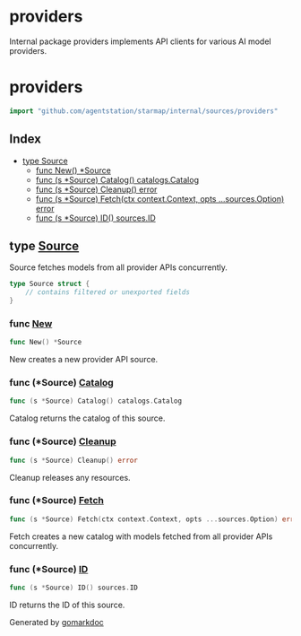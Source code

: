 # providers

Internal package providers implements API clients for various AI model providers.

<!-- gomarkdoc:embed:start -->

<!-- Code generated by gomarkdoc. DO NOT EDIT -->

# providers

```go
import "github.com/agentstation/starmap/internal/sources/providers"
```

## Index

- [type Source](<#Source>)
  - [func New\(\) \*Source](<#New>)
  - [func \(s \*Source\) Catalog\(\) catalogs.Catalog](<#Source.Catalog>)
  - [func \(s \*Source\) Cleanup\(\) error](<#Source.Cleanup>)
  - [func \(s \*Source\) Fetch\(ctx context.Context, opts ...sources.Option\) error](<#Source.Fetch>)
  - [func \(s \*Source\) ID\(\) sources.ID](<#Source.ID>)


<a name="Source"></a>
## type [Source](<https://github.com/agentstation/starmap/blob/master/internal/sources/providers/providers.go#L16-L19>)

Source fetches models from all provider APIs concurrently.

```go
type Source struct {
    // contains filtered or unexported fields
}
```

<a name="New"></a>
### func [New](<https://github.com/agentstation/starmap/blob/master/internal/sources/providers/providers.go#L22>)

```go
func New() *Source
```

New creates a new provider API source.

<a name="Source.Catalog"></a>
### func \(\*Source\) [Catalog](<https://github.com/agentstation/starmap/blob/master/internal/sources/providers/providers.go#L220>)

```go
func (s *Source) Catalog() catalogs.Catalog
```

Catalog returns the catalog of this source.

<a name="Source.Cleanup"></a>
### func \(\*Source\) [Cleanup](<https://github.com/agentstation/starmap/blob/master/internal/sources/providers/providers.go#L225>)

```go
func (s *Source) Cleanup() error
```

Cleanup releases any resources.

<a name="Source.Fetch"></a>
### func \(\*Source\) [Fetch](<https://github.com/agentstation/starmap/blob/master/internal/sources/providers/providers.go#L35>)

```go
func (s *Source) Fetch(ctx context.Context, opts ...sources.Option) error
```

Fetch creates a new catalog with models fetched from all provider APIs concurrently.

<a name="Source.ID"></a>
### func \(\*Source\) [ID](<https://github.com/agentstation/starmap/blob/master/internal/sources/providers/providers.go#L25>)

```go
func (s *Source) ID() sources.ID
```

ID returns the ID of this source.

Generated by [gomarkdoc](<https://github.com/princjef/gomarkdoc>)


<!-- gomarkdoc:embed:end -->
